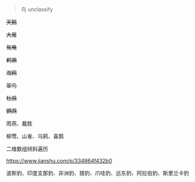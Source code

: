



> 鸟   unclassify

~~天鹅~~

~~大雁~~

~~鸳鸯~~

~~鹈鹕~~

~~海鸥~~

~~翠鸟~~

~~杜鹃~~

~~鹦鹉~~

雨燕、戴胜

柳莺、山雀、乌鸦、喜鹊





二维数组倾斜遍历

https://www.jianshu.com/p/334864f432b0







波斯豹、印度支那豹、非洲豹、猎豹、爪哇豹、远东豹、阿拉伯豹、斯里兰卡豹